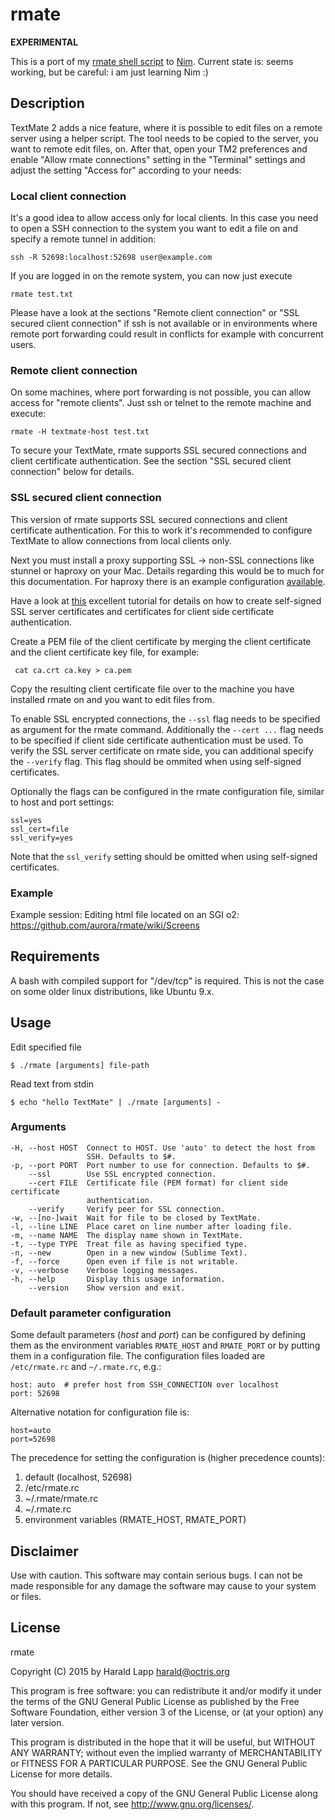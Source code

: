 # rmate

**EXPERIMENTAL**

This is a port of my [rmate shell script](https://github.com/aurora/rmate) to [Nim](http://nim-lang.org/).
Current state is: seems working, but be careful: i am just learning Nim :)

## Description

TextMate 2 adds a nice feature, where it is possible to edit files on a remote server
using a helper script. The tool needs to be copied to the server, you want to remote
edit files, on. After that, open your TM2 preferences and enable "Allow rmate connections"
setting in the "Terminal" settings and adjust the setting "Access for" according to your
needs:

### Local client connection

It's a good idea to allow access only for local clients. In this case you need to open
a SSH connection to the system you want to edit a file on and specify a remote tunnel in
addition:

	ssh -R 52698:localhost:52698 user@example.com

If you are logged in on the remote system, you can now just execute

	rmate test.txt

Please have a look at the sections "Remote client connection" or "SSL secured client
connection" if ssh is not available or in environments where remote port forwarding
could result in conflicts for example with concurrent users.

### Remote client connection

On some machines, where port forwarding is not possible, you can allow access for
"remote clients". Just ssh or telnet to the remote machine and execute:

    rmate -H textmate-host test.txt

To secure your TextMate, rmate supports SSL secured connections and client certificate
authentication. See the section "SSL secured client connection" below for details.

### SSL secured client connection

This version of rmate supports SSL secured connections and client certificate
authentication. For this to work it's recommended to configure TextMate to
allow connections from local clients only.

Next you must install a proxy supporting SSL -> non-SSL connections like stunnel
or haproxy on your Mac. Details regarding this would be to much for this documentation.
For haproxy there is an example configuration [available](https://github.com/aurora/rmate-nim/blob/master/share/haproxy.dist.conf).

Have a look at [this](http://blog.nategood.com/client-side-certificate-authentication-in-ngi)
excellent tutorial for details on how to create self-signed SSL server certificates and
certificates for client side certificate authentication.

Create a PEM file of the client certificate by merging the client certificate and the
client certificate key file, for example:

     cat ca.crt ca.key > ca.pem

Copy the resulting client certificate file over to the machine you have installed rmate
on and you want to edit files from.

To enable SSL encrypted connections, the `--ssl` flag needs to be specified as argument
for the rmate command. Additionally the `--cert ...` flag needs to be specified if
client side certificate authentication must be used. To verify the SSL server certificate
on rmate side, you can additional specify the `--verify` flag. This flag should be ommited
when using self-signed certificates.

Optionally the flags can be configured in the rmate configuration file, similar to host
and port settings:

    ssl=yes
    ssl_cert=file
    ssl_verify=yes

Note that the `ssl_verify` setting should be omitted when using self-signed certificates.

### Example

Example session: Editing html file located on an SGI o2: <https://github.com/aurora/rmate/wiki/Screens>

## Requirements

A bash with compiled support for "/dev/tcp" is required. This is not the case on some
older linux distributions, like Ubuntu 9.x.

## Usage

Edit specified file

    $ ./rmate [arguments] file-path

Read text from stdin

    $ echo "hello TextMate" | ./rmate [arguments] -

### Arguments

    -H, --host HOST  Connect to HOST. Use 'auto' to detect the host from
                     SSH. Defaults to $#.
    -p, --port PORT  Port number to use for connection. Defaults to $#.
        --ssl        Use SSL encrypted connection.
        --cert FILE  Certificate file (PEM format) for client side certificate
                     authentication.
        --verify     Verify peer for SSL connection.
    -w, --[no-]wait  Wait for file to be closed by TextMate.
    -l, --line LINE  Place caret on line number after loading file.
    -m, --name NAME  The display name shown in TextMate.
    -t, --type TYPE  Treat file as having specified type.
    -n, --new        Open in a new window (Sublime Text).
    -f, --force      Open even if file is not writable.
    -v, --verbose    Verbose logging messages.
    -h, --help       Display this usage information.
        --version    Show version and exit.

### Default parameter configuration

Some default parameters (_host_ and _port_) can be configured by defining them
as the environment variables `RMATE_HOST` and `RMATE_PORT` or by putting them
in a configuration file. The configuration files loaded are `/etc/rmate.rc`
and `~/.rmate.rc`, e.g.:

    host: auto  # prefer host from SSH_CONNECTION over localhost
    port: 52698

Alternative notation for configuration file is:

    host=auto
    port=52698

The precedence for setting the configuration is (higher precedence counts):

1. default (localhost, 52698)
2. /etc/rmate.rc
3. ~/.rmate/rmate.rc
4. ~/.rmate.rc
5. environment variables (RMATE\_HOST, RMATE\_PORT)

## Disclaimer

Use with caution. This software may contain serious bugs. I can not be made responsible for
any damage the software may cause to your system or files.

## License

rmate

Copyright (C) 2015 by Harald Lapp <harald@octris.org>

This program is free software: you can redistribute it and/or modify it under the terms of the GNU General Public License as published by the Free Software Foundation, either version 3 of the License, or (at your option) any later version.

This program is distributed in the hope that it will be useful, but WITHOUT ANY WARRANTY; without even the implied warranty of MERCHANTABILITY or FITNESS FOR A PARTICULAR PURPOSE. See the GNU General Public License for more details.

You should have received a copy of the GNU General Public License along with this program. If not, see <http://www.gnu.org/licenses/>.
